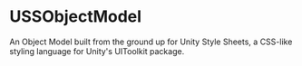 # USSObjectModel
An Object Model built from the ground up for Unity Style Sheets, a CSS-like styling language for Unity's UIToolkit package.
